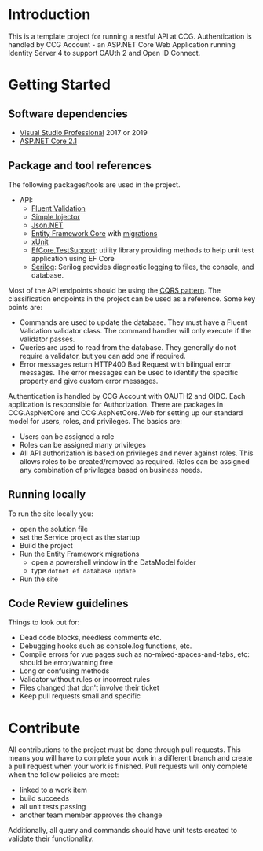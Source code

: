 # Introduction 
This is a template project for running a restful API at CCG. Authentication is handled by CCG Account - an ASP.NET Core Web Application running Identity Server 4 to support OAUth 2 and Open ID Connect. 

# Getting Started
## Software dependencies
- [Visual Studio Professional](https://visualstudio.microsoft.com/vs/professional/) 2017 or 2019
- [ASP.NET Core 2.1](https://dotnet.microsoft.com/download/dotnet-core/2.1)

## Package and tool references
The following packages/tools are used in the project.

- API:
  - [Fluent Validation](https://fluentvalidation.net/)
  - [Simple Injector](https://simpleinjector.readthedocs.io/en/latest/quickstart.html)
  - [Json.NET](https://www.newtonsoft.com/json)
  - [Entity Framework Core](https://docs.microsoft.com/en-us/ef/core/) with [migrations](https://docs.microsoft.com/en-us/ef/core/managing-schemas/migrations/)
  - [xUnit](https://github.com/xunit/xunit)
  - [EfCore.TestSupport](https://github.com/JonPSmith/EfCore.TestSupport): utility library providing methods to help unit test application using EF Core
  - [Serilog](https://serilog.net/): Serilog provides diagnostic logging to files, the console, and database.

Most of the API endpoints should be using the [CQRS pattern](https://martinfowler.com/bliki/CQRS.html). The classification endpoints in the project can be used as a reference. Some key points are:
  - Commands are used to update the database. They must have a Fluent Validation validator class. The command handler will only execute if the validator passes.
  - Queries are used to read from the database. They generally do not require a validator, but you can add one if required. 
  - Error messages return HTTP400 Bad Request with bilingual error messages. The error messages can be used to identify the specific property and give custom error messages.

Authentication is handled by CCG Account with OAUTH2 and OIDC. Each application is responsible for Authorization. There are packages in CCG.AspNetCore and CCG.AspNetCore.Web for setting up our standard model for users, roles, and privileges. The basics are:
 - Users can be assigned a role
 - Roles can be assigned many privileges
 - All API authorization is based on privileges and never against roles. This allows roles to be created/removed as required. Roles can be assigned any combination of privileges based on business needs.

## Running locally
To run the site locally you:
  - open the solution file
  - set the Service project as the startup
  - Build the project
  - Run the Entity Framework migrations
    - open a powershell window in the DataModel folder
    - type `dotnet ef database update`
  - Run the site 

## Code Review guidelines
Things to look out for:
- Dead code blocks, needless comments etc.
- Debugging hooks such as console.log functions, etc.
- Compile errors for vue pages such as no-mixed-spaces-and-tabs, etc: should be error/warning free
- Long or confusing methods
- Validator without rules or incorrect rules
- Files changed that don't involve their ticket
- Keep pull requests small and specific

# Contribute
All contributions to the project must be done through pull requests. This means you will have to complete your work in a different branch and create a pull request when your work is finished. Pull requests will only complete when the follow policies are meet:
- linked to a work item
- build succeeds
- all unit tests passing
- another team member approves the change

Additionally, all query and commands should have unit tests created to validate their functionality. 
